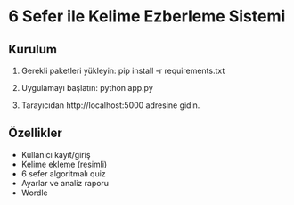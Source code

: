# 6 Sefer ile Kelime Ezberleme Sistemi

## Kurulum
1. Gerekli paketleri yükleyin:
   pip install -r requirements.txt

2. Uygulamayı başlatın:
   python app.py

3. Tarayıcıdan http://localhost:5000 adresine gidin.

## Özellikler
- Kullanıcı kayıt/giriş
- Kelime ekleme (resimli)
- 6 sefer algoritmalı quiz
- Ayarlar ve analiz raporu
- Wordle